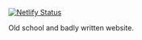 [![Netlify Status](https://api.netlify.com/api/v1/badges/c3b5120d-0618-416c-9fb7-0ac8bc1bfa4d/deploy-status)](https://app.netlify.com/sites/hpj/deploys)

Old school and badly written website.